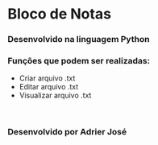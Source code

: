 # Bloco de Notas 
### Desenvolvido na linguagem Python
### Funções que podem ser realizadas:
- Criar arquivo .txt
- Editar arquivo .txt
- Visualizar arquivo .txt
<br>



### Desenvolvido por Adrier José 